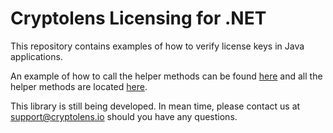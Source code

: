 # Cryptolens Licensing for .NET

This repository contains examples of how to verify license keys in Java applications.

An example of how to call the helper methods can be found [here](https://github.com/Cryptolens/cryptolens-java/blob/master/src/main/java/io/cryptolens/App.java)
and all the helper methods are located [here](https://github.com/Cryptolens/cryptolens-java/tree/master/src/main/java/io/cryptolens).

This library is still being developed. In mean time, please contact us at support@cryptolens.io should you have any questions.
